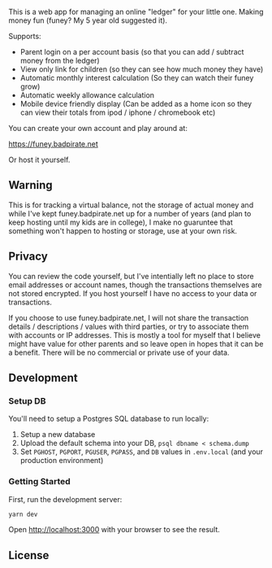 This is a web app for managing an online "ledger" for your little one.  Making money fun (funey?  My 5 year old suggested it).

Supports:

*  Parent login on a per account basis (so that you can add / subtract money from the ledger)
*  View only link for children (so they can see how much money they have)
*  Automatic monthly interest calculation (So they can watch their funey grow)
*  Automatic weekly allowance calculation
*  Mobile device friendly display (Can be added as a home icon so they can view their totals from ipod / iphone / chromebook etc)

You can create your own account and play around at:

https://funey.badpirate.net

Or host it yourself.

## Warning

This is for tracking a virtual balance, not the storage of actual money and while I've kept funey.badpirate.net 
up for a number of years (and plan to keep hosting until my kids are in college), I
make no guaruntee that something won't happen to hosting or storage, use at your own risk.

## Privacy

You can review the code yourself, but I've intentially left no place to store email addresses or account names,
though the transactions themselves are not stored encrypted. If you host yourself I have no access to your data
or transactions.

If you choose to use funey.badpirate.net, I will not share the transaction details / descriptions / values with
third parties, or try to associate them with accounts or IP addresses.  This is mostly a tool for myself that
I believe might have value for other parents and so leave open in hopes that it can be a benefit.  There will be 
no commercial or private use of your data.

## Development

### Setup DB

You'll need to setup a Postgres SQL database to run locally:

1.  Setup a new database
2.  Upload the default schema into your DB, `psql dbname < schema.dump`
3.  Set `PGHOST`, `PGPORT`, `PGUSER`, `PGPASS`, and `DB` values in `.env.local` (and your production environment)

### Getting Started

First, run the development server:

```bash
yarn dev
```

Open [http://localhost:3000](http://localhost:3000) with your browser to see the result.

## License

